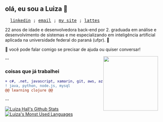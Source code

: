 ## olá, eu sou a Luiza 👋
<pre>
  <a href="https://www.linkedin.com/in/luizarvm/" target="_blank">linkedin</a> ; <a href="mailto:hello@luiza.dev" target="_blank">email</a> ; <a   href="https://luiza.dev/" target="_blank">my site</a> ; <a href="http://lattes.cnpq.br/1667735616723826l" target="_blank">lattes</a>
</pre>

22 anos de idade e desenvolvedora back-end por 2. graduada em análise e desenvolvimento de sistemas e me especializando em inteligência artificial aplicada na universidade federal do paraná (ufpr). 🦾

💬 você pode falar comigo se precisar de ajuda ou quiser conversar!

<img align="right" width="180" src="https://i.pinimg.com/originals/6c/90/28/6c90288d7e10d46d18895f17f420a92c.gif"/>

--


### coisas que já trabalhei

```diff
+ c#, .net, javascript, xamarin, git, aws, azure, sqlserver
! java, python, node.js, mysql
@@ learning clojure @@
```

--

[![Luiza Hall's Github Stats](https://github-readme-stats.vercel.app/api?username=luizous)](https://github.com/anuraghazra/github-readme-stats)
[![Luiza's Monst Used Languages](https://github-readme-stats.vercel.app/api/top-langs/?username=luizous&count_private=true&layout=compact)](https://github.com/luizous?tab=repositories)
